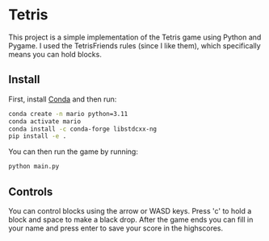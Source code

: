 # Tetris
This project is a simple implementation of the Tetris game using Python and Pygame. I used the TetrisFriends rules (since I like them), which specifically means you can hold blocks.

## Install
First, install [Conda](https://docs.conda.io/projects/miniconda/en/latest/) and then run:

```bash
conda create -n mario python=3.11
conda activate mario
conda install -c conda-forge libstdcxx-ng
pip install -e .
```

You can then run the game by running:
```bash
python main.py
```

## Controls
You can control blocks using the arrow or WASD keys. Press 'c' to hold a block and space to make a black drop. After the game ends you can fill in your name and press enter to save your score in the highscores.

